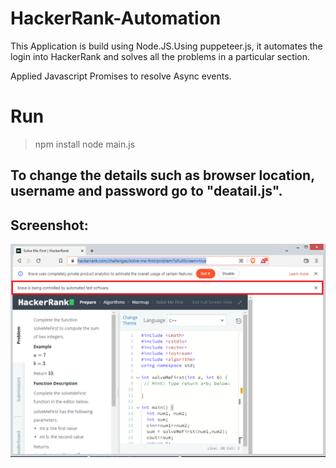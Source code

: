 # HackerRank-Automation
This Application is build using Node.JS.Using puppeteer.js, it automates the login into HackerRank and solves all the problems in a particular section.

Applied Javascript Promises to resolve Async events.

# Run
> npm install
> node main.js
## To change the details such as browser location, username and password go to "deatail.js".

## Screenshot:

![Screenshot1](ss1.png)
